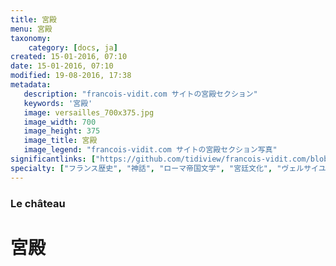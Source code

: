 ```yaml
---
title: 宮殿
menu: 宮殿
taxonomy:
    category: [docs, ja]
created: 15-01-2016, 07:10
date: 15-01-2016, 07:10
modified: 19-08-2016, 17:38
metadata:
   description: "francois-vidit.com サイトの宮殿セクション"
   keywords: '宮殿'
   image: versailles_700x375.jpg
   image_width: 700
   image_height: 375
   image_title: 宮殿
   image_legend: "francois-vidit.com サイトの宮殿セクション写真"
significantlinks: ["https://github.com/tidiview/francois-vidit.com/blob/develop/user/sites/docs/pages/01.reference/01.versailles/palace/chapter.ja.md"]
specialty: ["フランス歴史", "神話", "ローマ帝国文学", "宮廷文化", "ヴェルサイユ宮殿"]
---
```

### Le château

# 宮殿
